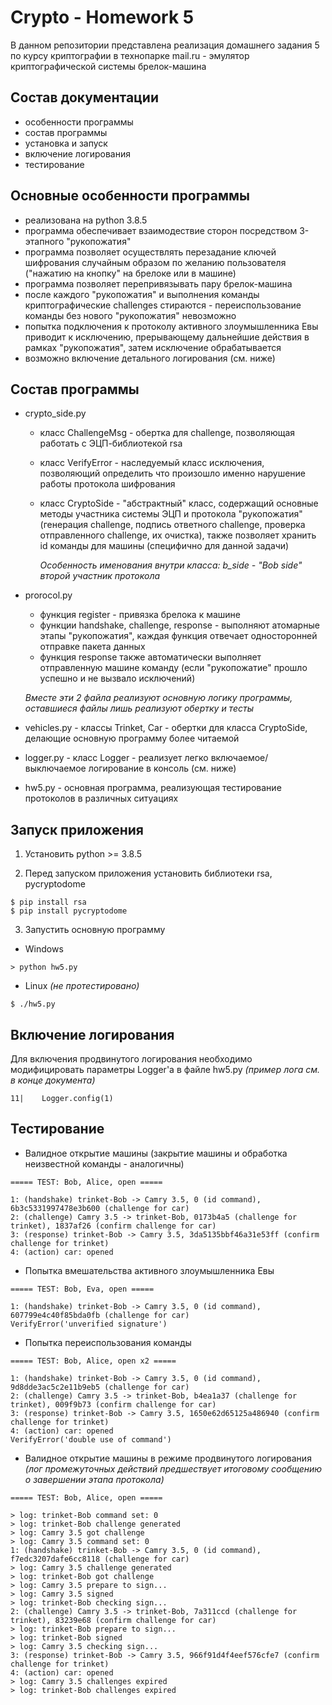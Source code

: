 # Crypto - Homework 5

В данном репозитории представлена реализация домашнего задания 5 по курсу криптографии в технопарке mail.ru -  эмулятор криптографической системы брелок-машина

## Состав документации
- особенности программы
- состав программы
- установка и запуск
- включение логирования
- тестирование

## Основные особенности программы
- реализована на python 3.8.5
- программа обеспечивает взаимодествие сторон посредством 3-этапного "рукопожатия"
- программа позволяет осуществлять перезадание ключей шифрования случайным образом по желанию пользователя ("нажатию на кнопку" на брелоке или в машине)
- программа позволяет перепривязывать пару брелок-машина
- после каждого "рукопожатия" и выполнения команды криптографические challenges стираются - переиспользование команды без нового "рукопожатия" невозможно
- попытка подключения к протоколу активного злоумышленника Евы приводит к исключению, прерывающему дальнейшие действия в рамках "рукопожатия", затем исключение обрабатывается
- возможно включение детального логирования (см. ниже)

## Состав программы
- crypto_side.py
    - класс ChallengeMsg - обертка для challenge, позволяющая работать с ЭЦП-библиотекой rsa
    - класс VerifyError - наследуемый класс исключения, позволяющий определить что произошло именно нарушение работы протокола шифрования
    - класс CryptoSide - "абстрактный" класс, содержащий основные методы участника системы ЭЦП и протокола "рукопожатия" (генерация challenge, подпись ответного challenge, проверка отправленного challenge, их очистка), также позволяет хранить id команды для машины (специфично для данной задачи)
    
        *Особенность именования внутри класса: b_side - "Bob side" второй участник протокола*

- prorocol.py
   - функция register - привязка брелока к машине
   - функции handshake, challenge, response - выполняют атомарные этапы "рукопожатия", каждая функция отвечает односторонней отправке пакета данных
   - функция response также автоматически выполняет отправленную машине команду (если "рукопожатие" прошло успешно и не вызвало исключений)

    *Вместе эти 2 файла реализуют основную логику программы, оставшиеся файлы лишь реализуют обертку и тесты*

- vehicles.py - классы Trinket, Car - обертки для класса CryptoSide, делающие основную программу более читаемой
- logger.py - класс Logger - реализует легко включаемое/выключаемое логирование в консоль (см. ниже)
- hw5.py - основная программа, реализующая тестирование протоколов в различных ситуациях

## Запуск приложения

1. Установить python >= 3.8.5

2. Перед запуском приложения установить библиотеки rsa, pycryptodome
```
$ pip install rsa
$ pip install pycryptodome
```
3. Запустить основную программу
- Windows
```
> python hw5.py
```
- Linux *(не протестировано)*
```
$ ./hw5.py
```
## Включение логирования
Для включения продвинутого логирования необходимо модифицировать параметры Logger'a в файле hw5.py
*(пример лога см. в конце документа)*
```
11|    Logger.config(1)
```
## Тестирование
- Валидное открытие машины (закрытие машины и обработка неизвестной команды - аналогичны)
```
===== TEST: Bob, Alice, open =====

1: (handshake) trinket-Bob -> Camry 3.5, 0 (id command), 6b3c5331997478e3b600 (challenge for car)
2: (challenge) Camry 3.5 -> trinket-Bob, 0173b4a5 (challenge for trinket), 1837af26 (confirm challenge for car)
3: (response) trinket-Bob -> Camry 3.5, 3da5135bbf46a31e53ff (confirm challenge for trinket)
4: (action) car: opened
```
- Попытка вмешательства активного злоумышленника Евы
```
===== TEST: Bob, Eva, open =====

1: (handshake) trinket-Bob -> Camry 3.5, 0 (id command), 607799e4c40f85bda0fb (challenge for car)
VerifyError('unverified signature')
```
- Попытка переиспользования команды
```
===== TEST: Bob, Alice, open x2 =====

1: (handshake) trinket-Bob -> Camry 3.5, 0 (id command), 9d8dde3ac5c2e11b9eb5 (challenge for car)
2: (challenge) Camry 3.5 -> trinket-Bob, b4ea1a37 (challenge for trinket), 009f9b73 (confirm challenge for car)
3: (response) trinket-Bob -> Camry 3.5, 1650e62d65125a486940 (confirm challenge for trinket)
4: (action) car: opened
VerifyError('double use of command')
```
- Валидное открытие машины в режиме продвинутого логирования
*(лог промежуточных действий предшествует итоговому сообщению о завершении этапа протокола)*
```
===== TEST: Bob, Alice, open =====

> log: trinket-Bob command set: 0
> log: trinket-Bob challenge generated
> log: Camry 3.5 got challenge
> log: Camry 3.5 command set: 0
1: (handshake) trinket-Bob -> Camry 3.5, 0 (id command), f7edc3207dafe6cc8118 (challenge for car)
> log: Camry 3.5 challenge generated
> log: trinket-Bob got challenge
> log: Camry 3.5 prepare to sign...
> log: Camry 3.5 signed
> log: trinket-Bob checking sign...
2: (challenge) Camry 3.5 -> trinket-Bob, 7a311ccd (challenge for trinket), 83239e68 (confirm challenge for car)
> log: trinket-Bob prepare to sign...
> log: trinket-Bob signed
> log: Camry 3.5 checking sign...
3: (response) trinket-Bob -> Camry 3.5, 966f91d4f4eef576cfe7 (confirm challenge for trinket)
4: (action) car: opened
> log: Camry 3.5 challenges expired
> log: trinket-Bob challenges expired
```